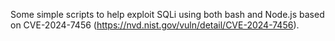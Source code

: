 Some simple scripts to help exploit SQLi using both bash and Node.js based on CVE-2024-7456 (https://nvd.nist.gov/vuln/detail/CVE-2024-7456).
